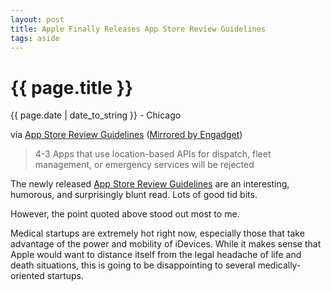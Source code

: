 ```yaml
---
layout: post
title: Apple Finally Releases App Store Review Guidelines
tags: aside
---
```


{{ page.title }}
================

<p class="meta">{{ page.date | date_to_string }} - Chicago</p>

via [App Store Review Guidelines](http://stadium.weblogsinc.com/engadget/files/app-store-guidelines.pdf) ([Mirrored by Engadget](http://www.engadget.com/2010/09/09/apples-app-store-review-guidelines-we-dont-need-any-more-far/))

> 4-3 Apps that use location-based APIs for dispatch, fleet management, or emergency services will be rejected

The newly released [App Store Review Guidelines](http://developer.apple.com/appstore/guidelines.html) are an interesting, humorous, and surprisingly blunt read. Lots of good tid bits. 

However, the point quoted above stood out most to me. 

Medical startups are extremely hot right now, especially those that take advantage of the power and mobility of iDevices. While it makes sense that Apple would want to distance itself from the legal headache of life and death situations, this is going to be disappointing to several medically-oriented startups.
